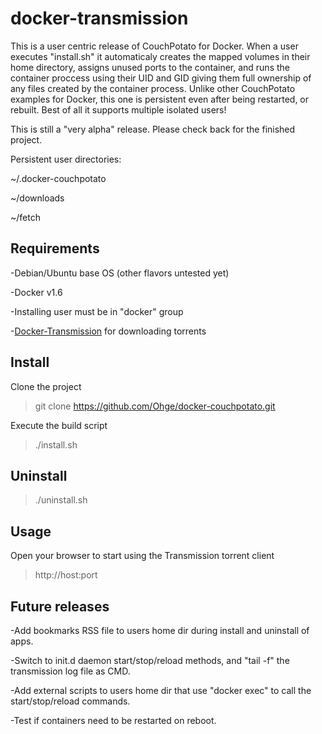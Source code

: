 # docker-transmission
This is a user centric release of CouchPotato for Docker. When a user executes "install.sh" it automaticaly creates the mapped volumes in their home directory, assigns unused ports to the container, and runs the container proccess using their UID and GID giving them full ownership of any files created by the container process. Unlike other CouchPotato examples for Docker, this one is persistent even after being restarted, or rebuilt. Best of all it supports multiple isolated users!

This is still a "very alpha" release. Please check back for the finished project.

Persistent user directories:

~/.docker-couchpotato

~/downloads

~/fetch

## Requirements
-Debian/Ubuntu base OS (other flavors untested yet)

-Docker v1.6

-Installing user must be in "docker" group

-[Docker-Transmission](https://github.com/Ohge/docker-transmission.git) for downloading torrents

## Install
Clone the project
> git clone https://github.com/Ohge/docker-couchpotato.git

Execute the build script
> ./install.sh

## Uninstall
> ./uninstall.sh

## Usage
Open your browser to start using the Transmission torrent client
> http://host:port

## Future releases
-Add bookmarks RSS file to users home dir during install and uninstall of apps.

-Switch to init.d daemon start/stop/reload methods, and "tail -f" the transmission log file as CMD.

-Add external scripts to users home dir that use "docker exec" to call the start/stop/reload commands.

-Test if containers need to be restarted on reboot.
